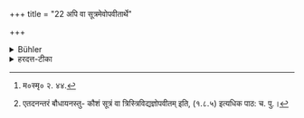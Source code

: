 +++
title = "22 अपि वा सूत्रमेवोपवीतार्थे"

+++

<details><summary>Bühler</summary>

22. Or he may use a cord only, slung over his left shoulder and passed under his right arm, instead of the garment.
</details>

<details><summary>हरदत्त-टीका</summary>

## सूत्रम्
अपि वा सूत्रमेवोपवीतार्थे ॥ २३ ॥  
### टिप्पनी
अपि वा सूत्रमेव सर्वेषामुपवीतकृत्ये भवति, न वास एवेति नियमः। तथा च मनुः—   
[^१] कार्पासमुपवीतं स्याद्विप्रस्योर्ध्ववृतं त्रिवृ'दिति[^२] ॥ २३ ॥  

[^१]: म०स्मृ० २. ४४.  

[^२]: एतदनन्तरं बौधायनस्तु- कौशं सूत्रं वा त्रिस्त्रिविद्यज्ञोपवीतम् इति, (१.८.५) इत्यधिक पाठ: च. पु.।
</details>
